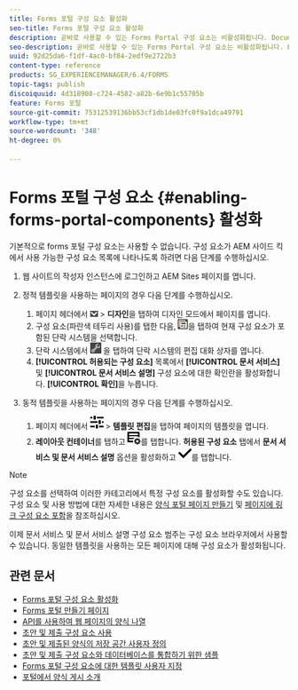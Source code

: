 ```yaml
---
title: Forms 포털 구성 요소 활성화
seo-title: Forms 포털 구성 요소 활성화
description: 곧바로 사용할 수 있는 Forms Portal 구성 요소는 비활성화됩니다. Document Services 및 Document Services 설명 그룹 을 활성화하여 Forms Portal 구성 요소를 활성화합니다.
seo-description: 곧바로 사용할 수 있는 Forms Portal 구성 요소는 비활성화됩니다. Document Services 및 Document Services 설명 그룹 을 활성화하여 Forms Portal 구성 요소를 활성화합니다.
uuid: 92d25da6-f1df-4ac0-bf84-2edf9e2722b3
content-type: reference
products: SG_EXPERIENCEMANAGER/6.4/FORMS
topic-tags: publish
discoiquuid: 4d318908-c724-4582-a82b-6e9b1c55705b
feature: Forms 포털
source-git-commit: 75312539136bb53cf1db1de03fc0f9a1dca49791
workflow-type: tm+mt
source-wordcount: '348'
ht-degree: 0%

---
```



# Forms 포털 구성 요소 {#enabling-forms-portal-components} 활성화

기본적으로 forms 포털 구성 요소는 사용할 수 없습니다. 구성 요소가 AEM 사이드 킥에서 사용 가능한 구성 요소 목록에 나타나도록 하려면 다음 단계를 수행하십시오.

1. 웹 사이트의 작성자 인스턴스에 로그인하고 AEM Sites 페이지를 엽니다.

1. 정적 템플릿을 사용하는 페이지의 경우 다음 단계를 수행하십시오.

   1. 페이지 헤더에서 ![canvas-drop-down](assets/canvas-drop-down.png) > **디자인**&#x200B;을 탭하여 디자인 모드에서 페이지를 엽니다.
   1. 구성 요소(파란색 테두리 사용)를 탭한 다음, ![필드 수준](assets/field-level.png)을 탭하여 현재 구성 요소가 포함된 단락 시스템을 선택합니다.
   1. 단락 시스템에서 ![settings_icon](assets/settings_icon.png) 을 탭하여 단락 시스템의 편집 대화 상자를 엽니다.
   1. **[!UICONTROL 허용되는 구성 요소]** 목록에서 **[!UICONTROL 문서 서비스]** 및 **[!UICONTROL 문서 서비스 설명]** 구성 요소에 대한 확인란을 활성화합니다. **[!UICONTROL 확인]**&#x200B;을 누릅니다.

1. 동적 템플릿을 사용하는 페이지의 경우 다음 단계를 수행하십시오.

   1. 페이지 헤더에서 ![속성](assets/properties.png) > **템플릿 편집**&#x200B;을 탭하여 페이지의 템플릿을 엽니다.
   1. **레이아웃 컨테이너**&#x200B;를 탭하고 ![FeedManagement](assets/FeedManagement.png)를 탭합니다. **허용된 구성 요소** 탭에서 **문서 서비스 및 문서 서비스 설명** 옵션을 활성화하고 ![aem_6_3_forms_save](assets/aem_6_3_forms_save.png)를 탭합니다.

>[!NOTE]
>
>구성 요소를 선택하여 이러한 카테고리에서 특정 구성 요소를 활성화할 수도 있습니다. 구성 요소 및 사용 방법에 대한 자세한 내용은 [양식 포털 페이지 만들기](/help/forms/using/creating-form-portal-page.md) 및 [페이지에 링크 구성 요소 포함](/help/forms/using/embedding-link-component-page.md)을 참조하십시오.

이제 문서 서비스 및 문서 서비스 설명 구성 요소 범주는 구성 요소 브라우저에서 사용할 수 있습니다. 동일한 템플릿을 사용하는 모든 페이지에 대해 구성 요소가 활성화됩니다.

## 관련 문서

* [Forms 포털 구성 요소 활성화](/help/forms/using/enabling-forms-portal-components.md)
* [Forms 포털 만들기 페이지](/help/forms/using/creating-form-portal-page.md)
* [API를 사용하여 웹 페이지의 양식 나열](/help/forms/using/listing-forms-webpage-using-apis.md)
* [초안 및 제출 구성 요소 사용](/help/forms/using/draft-submission-component.md)
* [초안 및 제출된 양식의 저장 공간 사용자 정의](/help/forms/using/draft-submission-component.md)
* [초안 및 제출 구성 요소와 데이터베이스를 통합하기 위한 샘플](/help/forms/using/integrate-draft-submission-database.md)
* [Forms 포털 구성 요소에 대한 템플릿 사용자 지정](/help/forms/using/customizing-templates-forms-portal-components.md)
* [포털에서 양식 게시 소개](/help/forms/using/introduction-publishing-forms.md)
